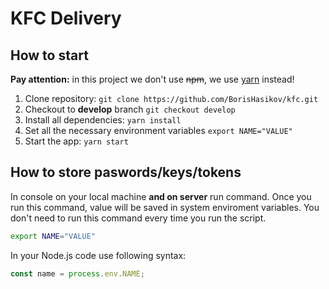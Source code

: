 # KFC Delivery

## How to start

**Pay attention:** in this project we don't use ~~npm~~, we use [yarn](https://yarnpkg.com) instead!

1. Clone repository: `git clone https://github.com/BorisHasikov/kfc.git`
1. Checkout to **develop** branch `git checkout develop`
1. Install all dependencies: `yarn install`
1. Set all the necessary environment variables `export NAME="VALUE"`
1. Start the app: `yarn start`

## How to store paswords/keys/tokens

In console on your local machine **and on server** run command. Once you run this command, value will be saved in system enviroment variables. You don't need to run this command every time you run the script.

```sh
export NAME="VALUE"
```

In your Node.js code use following syntax:

```js
const name = process.env.NAME;
```
